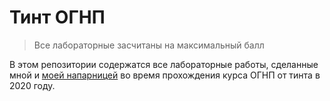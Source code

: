 # Тинт ОГНП

> Все лабораторные засчитаны на максимальный балл

В этом репозитории содержатся все лабораторные работы, сделанные мной и 
[моей напарницей](https://github.com/landameens) во время прохождения курса
ОГНП от тинта в 2020 году.